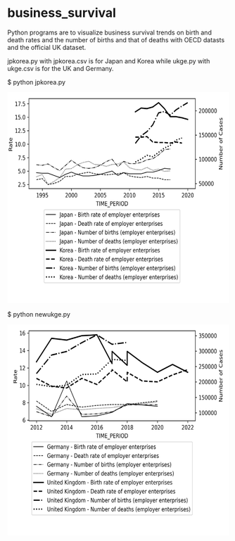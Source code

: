 # business_survival
Python programs are to visualize business survival trends on birth and death rates and the number of births and that of deaths with OECD datasts and the official UK dataset.

jpkorea.py with jpkorea.csv is for Japan and Korea while ukge.py with ukge.csv is for the UK and Germany.

$ python jpkorea.py

<img src='Japan_Korea.csv.png' width=640 height=480>

$ python newukge.py

<img src='United Kingdom_Germany.csv.png' width=640 height=480>



